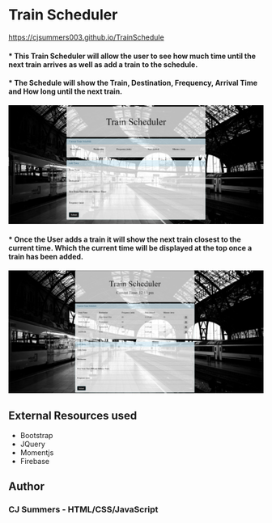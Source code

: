 # Train Scheduler
 https://cjsummers003.github.io/TrainSchedule

 <h4> * This Train Scheduler will allow the user to see how much time until the next train arrives as well as add a train to the schedule.</h4>
<h4> * The Schedule will show the Train, Destination, Frequency, Arrival Time and How long until the next train.</h4>
<img src="assets/images/trainschedule1.jpg">
<h4> * Once the User adds a train it will show the next train closest to the current time. Which the current time will be displayed at the top once a train has been added.</h4>
<img src="assets/images/trainschedule2.jpg">


<h2>External Resources used</h2>
<ul>
    <li>Bootstrap</li>
    <li>JQuery</li>
    <li>Momentjs</li>
    <li>Firebase</li>
</ul>

<h2>Author</h2>
<h3>CJ Summers - HTML/CSS/JavaScript
